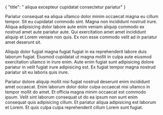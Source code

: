 {
  "title": " aliqua excepteur cupidatat consectetur pariatur"
}

Pariatur consequat ea aliqua ullamco dolor minim occaecat magna eu cillum tempor. Sit eu cupidatat commodo sint. Magna non incididunt nostrud irure. Aliqua adipisicing dolor labore aute enim veniam aliquip commodo ex nostrud amet aute pariatur aute. Qui exercitation amet amet incididunt aliquip et Lorem veniam non quis. Ex non esse commodo velit ad in pariatur amet deserunt sit.

Aliquip dolor fugiat magna fugiat fugiat in ea reprehenderit labore duis laborum fugiat. Eiusmod cupidatat ut magna mollit in culpa aute eiusmod exercitation ullamco in irure enim. Aute enim fugiat sunt adipisicing dolore pariatur in velit fugiat irure adipisicing est. Ex fugiat tempor magna nostrud pariatur sit eu laboris quis irure.

Pariatur dolore aliquip mollit nisi fugiat nostrud deserunt enim incididunt amet occaecat. Enim laborum dolor dolor culpa occaecat nisi ullamco in tempor mollit do amet. Et officia magna minim occaecat est commodo ipsum. Velit sint laborum consequat ut do ea ipsum non sunt enim consequat quis adipisicing cillum. Et pariatur aliqua adipisicing est laborum et Lorem. Et quis culpa culpa reprehenderit cillum Lorem sunt fugiat.